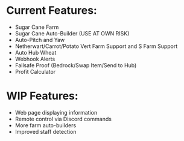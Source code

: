 # Current Features:
+ Sugar Cane Farm
+ Sugar Cane Auto-Builder (USE AT OWN RISK)
+ Auto-Pitch and Yaw
+ Netherwart/Carrot/Potato Vert Farm Support and S Farm Support
+ Auto Hub Wheat
+ Webhook Alerts
+ Failsafe Proof (Bedrock/Swap Item/Send to Hub)
+ Profit Calculator

# WIP Features:
+ Web page displaying information
+ Remote control via Discord commands
+ More farm auto-builders
+ Improved staff detection
